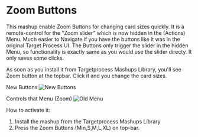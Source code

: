 Zoom Buttons
============

This mashup enable Zoom Buttons for changing card sizes quickly.
It is a remote-control for the "Zoom slider" which is now hidden in the (Actions) Menu.
Much easier to Navigate if you have the buttons like it was in the original Target Process UI.
The Buttons only trigger the slider in the hidden Menu, so functionality is exactly same as you
would use the slider directy. It only saves some clicks.

As soon as you install it from Targetprocess Mashups Library, you'll see Zoom button at the topbar.
Click it and you change the card sizes.

New Buttons
![New Buttons](https://github.com/TargetProcess/TP3MashupLibrary/raw/master/Zoom%20Buttons/ZoomButtons-1.png)

Controls that Menu (Zoom)
![Old Menu](https://github.com/TargetProcess/TP3MashupLibrary/raw/master/Zoom%20Buttons/ZoomButtons-2.png)


How to activate it:

1. Install the mashup from the Targetprocess Mashups Library
2. Press the Zoom Buttons (Min,S,M,L,XL) on top-bar.
